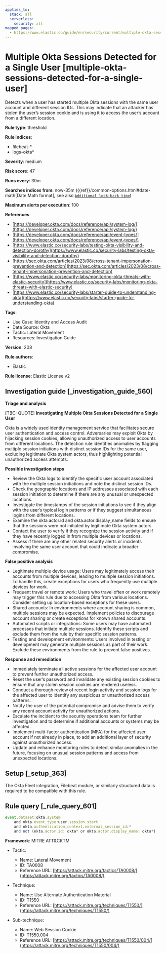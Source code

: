 ```yaml
---
applies_to:
  stack: all
  serverless:
    security: all
mapped_pages:
  - https://www.elastic.co/guide/en/security/current/multiple-okta-sessions-detected-for-a-single-user.html
---
```


# Multiple Okta Sessions Detected for a Single User [multiple-okta-sessions-detected-for-a-single-user]

Detects when a user has started multiple Okta sessions with the same user account and different session IDs. This may indicate that an attacker has stolen the user’s session cookie and is using it to access the user’s account from a different location.

**Rule type**: threshold

**Rule indices**:

* filebeat-*
* logs-okta*

**Severity**: medium

**Risk score**: 47

**Runs every**: 30m

**Searches indices from**: now-35m ({{ref}}/common-options.html#date-math[Date Math format], see also [`Additional look-back time`](docs-content://solutions/security/detect-and-alert/create-detection-rule.md#rule-schedule))

**Maximum alerts per execution**: 100

**References**:

* [https://developer.okta.com/docs/reference/api/system-log/](https://developer.okta.com/docs/reference/api/system-log/)
* [https://developer.okta.com/docs/reference/api/event-types/](https://developer.okta.com/docs/reference/api/event-types/)
* [https://www.elastic.co/security-labs/testing-okta-visibility-and-detection-dorothy](https://www.elastic.co/security-labs/testing-okta-visibility-and-detection-dorothy)
* [https://sec.okta.com/articles/2023/08/cross-tenant-impersonation-prevention-and-detection](https://sec.okta.com/articles/2023/08/cross-tenant-impersonation-prevention-and-detection)
* [https://www.elastic.co/security-labs/monitoring-okta-threats-with-elastic-security](https://www.elastic.co/security-labs/monitoring-okta-threats-with-elastic-security)
* [https://www.elastic.co/security-labs/starter-guide-to-understanding-okta](https://www.elastic.co/security-labs/starter-guide-to-understanding-okta)

**Tags**:

* Use Case: Identity and Access Audit
* Data Source: Okta
* Tactic: Lateral Movement
* Resources: Investigation Guide

**Version**: 208

**Rule authors**:

* Elastic

**Rule license**: Elastic License v2

## Investigation guide [_investigation_guide_560]

**Triage and analysis**

[TBC: QUOTE]
**Investigating Multiple Okta Sessions Detected for a Single User**

Okta is a widely used identity management service that facilitates secure user authentication and access control. Adversaries may exploit Okta by hijacking session cookies, allowing unauthorized access to user accounts from different locations. The detection rule identifies anomalies by flagging multiple session initiations with distinct session IDs for the same user, excluding legitimate Okta system actors, thus highlighting potential unauthorized access attempts.

**Possible investigation steps**

* Review the Okta logs to identify the specific user account associated with the multiple session initiations and note the distinct session IDs.
* Check the geographic locations and IP addresses associated with each session initiation to determine if there are any unusual or unexpected locations.
* Investigate the timestamps of the session initiations to see if they align with the user’s typical login patterns or if they suggest simultaneous logins from different locations.
* Examine the okta.actor.id and okta.actor.display_name fields to ensure that the sessions were not initiated by legitimate Okta system actors.
* Contact the user to verify if they recognize the session activity and if they have recently logged in from multiple devices or locations.
* Assess if there are any other related security alerts or incidents involving the same user account that could indicate a broader compromise.

**False positive analysis**

* Legitimate multiple device usage: Users may legitimately access their accounts from multiple devices, leading to multiple session initiations. To handle this, create exceptions for users who frequently use multiple devices for work.
* Frequent travel or remote work: Users who travel often or work remotely may trigger this rule due to accessing Okta from various locations. Consider setting up location-based exceptions for these users.
* Shared accounts: In environments where account sharing is common, multiple sessions may be expected. Implement policies to discourage account sharing or create exceptions for known shared accounts.
* Automated scripts or integrations: Some users may have automated processes that initiate multiple sessions. Identify these scripts and exclude them from the rule by their specific session patterns.
* Testing and development environments: Users involved in testing or development may generate multiple sessions as part of their work. Exclude these environments from the rule to prevent false positives.

**Response and remediation**

* Immediately terminate all active sessions for the affected user account to prevent further unauthorized access.
* Reset the user’s password and invalidate any existing session cookies to ensure that any stolen session cookies are rendered useless.
* Conduct a thorough review of recent login activity and session logs for the affected user to identify any suspicious or unauthorized access patterns.
* Notify the user of the potential compromise and advise them to verify any recent account activity for unauthorized actions.
* Escalate the incident to the security operations team for further investigation and to determine if additional accounts or systems may be affected.
* Implement multi-factor authentication (MFA) for the affected user account if not already in place, to add an additional layer of security against unauthorized access.
* Update and enhance monitoring rules to detect similar anomalies in the future, focusing on unusual session patterns and access from unexpected locations.


## Setup [_setup_363]

The Okta Fleet integration, Filebeat module, or similarly structured data is required to be compatible with this rule.


## Rule query [_rule_query_601]

```js
event.dataset:okta.system
    and okta.event_type:user.session.start
    and okta.authentication_context.external_session_id:*
    and not (okta.actor.id: okta* or okta.actor.display_name: okta*)
```

**Framework**: MITRE ATT&CKTM

* Tactic:

    * Name: Lateral Movement
    * ID: TA0008
    * Reference URL: [https://attack.mitre.org/tactics/TA0008/](https://attack.mitre.org/tactics/TA0008/)

* Technique:

    * Name: Use Alternate Authentication Material
    * ID: T1550
    * Reference URL: [https://attack.mitre.org/techniques/T1550/](https://attack.mitre.org/techniques/T1550/)

* Sub-technique:

    * Name: Web Session Cookie
    * ID: T1550.004
    * Reference URL: [https://attack.mitre.org/techniques/T1550/004/](https://attack.mitre.org/techniques/T1550/004/)



